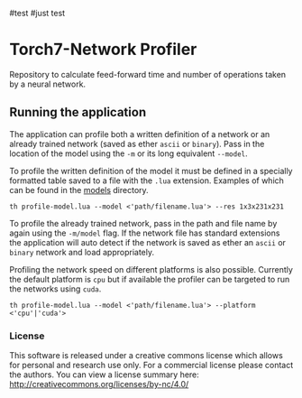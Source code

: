#test
#just test
# Torch7-Network Profiler

Repository to calculate feed-forward time and number of operations taken by a neural network.


## Running the application

The application can profile both a written definition of a network or an already trained network (saved as ether `ascii` or `binary`). Pass in the location of the model using the `-m` or its long equivalent `--model`.

To profile the written definition of the model it must be defined in a specially formatted table saved to a file with the `.lua` extension. Examples of which can be found in the [models](models) directory.

```
th profile-model.lua --model <'path/filename.lua'> --res 1x3x231x231
```

To profile the already trained network, pass in the path and file name by again using the `-m/model` flag. If the network file has standard extensions the application will auto detect if the network is saved as ether an `ascii` or `binary` network and load appropriately.

Profiling the network speed on different platforms is also possible. Currently the default platform is `cpu` but if available the profiler can be targeted to run the networks using `cuda`.

```
th profile-model.lua --model <'path/filename.lua'> --platform <'cpu'|'cuda'>
```

### License

This software is released under a creative commons license which allows for personal and research use only. For a commercial license please contact the authors. You can view a license summary here: http://creativecommons.org/licenses/by-nc/4.0/
